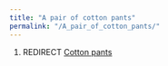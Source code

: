```yaml
---
title: "A pair of cotton pants"
permalink: "/A_pair_of_cotton_pants/"
---
```


1.  REDIRECT [Cotton pants](Cotton_pants "wikilink")